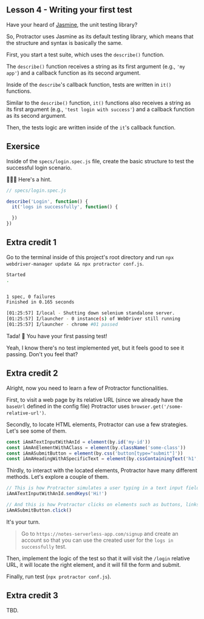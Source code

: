 ## Lesson 4 - Writing your first test

Have your heard of [Jasmine](http://jasmine.github.io), the unit testing library?

So, Protractor uses Jasmine as its default testing library, which means that the structure and syntax is basically the same.

First, you start a test suite, which uses the `describe()` function.

The `describe()` function receives a string as its first argument (e.g., `'my app'`) and a callback function as its second argument.

Inside of the `describe`'s callback function, tests are written in `it()` functions.

Similar to the `describe()` function, `it()` functions also receives a string as its first argument (e.g., `'test login with success'`) and a callback function as its second argument.

Then, the tests logic are written inside of the `it`'s callback function.

## Exersice

Inside of the `specs/login.spec.js` file, create the basic structure to test the successful login scenario.

🕵🏻‍♀️ Here's a hint.

```js
// specs/login.spec.js

describe('Login', function() {
  it('logs in successfully', function() {

  })
})
```

##  Extra credit 1

Go to the terminal inside of this project's root directory and run `npx webdriver-manager update && npx protractor conf.js`.

```sh
Started
.


1 spec, 0 failures
Finished in 0.165 seconds

[01:25:57] I/local - Shutting down selenium standalone server.
[01:25:57] I/launcher - 0 instance(s) of WebDriver still running
[01:25:57] I/launcher - chrome #01 passed
```

Tada! 🎉 You have your first passing test!

Yeah, I know there's no test implemented yet, but it feels good to see it passing. Don't you feel that?

##  Extra credit 2

Alright, now you need to learn a few of Protractor functionalities.

First, to visit a web page by its relative URL (since we already have the `baseUrl` defined in the config file) Protractor uses `browser.get('/some-relative-url')`.

Secondly, to locate HTML elements, Protractor can use a few strategies. Let's see some of them.

```js
const iAmATextInputWithAnId = element(by.id('my-id'))
const iAmAnElementWithAClass = element(by.className('some-class'))
const iAmASubmitButton = element(by.css('button[type="submit"]'))
const iAmAHeadingWithASpecificText = element(by.cssContainingText('h1', 'I am a heading, yay!'))
```

Thirdly, to interact with the located elements, Protractor have many different methods. Let's explore a couple of them.

```js
// This is how Protractor simulates a user typing in a text input field (or a text area)
iAmATextInputWithAnId.sendKeys('Hi!')

// And this is how Protractor clicks on elements such as buttons, links, etc.
iAmASubmitButton.click()
```

It's your turn.

> Go to `https://notes-serverless-app.com/signup` and create an account so that you can use the created user for the `logs in successfully` test.

Then, implement the logic of the test so that it will visit the `/login` relative URL, it will locate the right element, and it will fill the form and submit.

Finally, run test (`npx protractor conf.js`).

## Extra credit 3

TBD.
